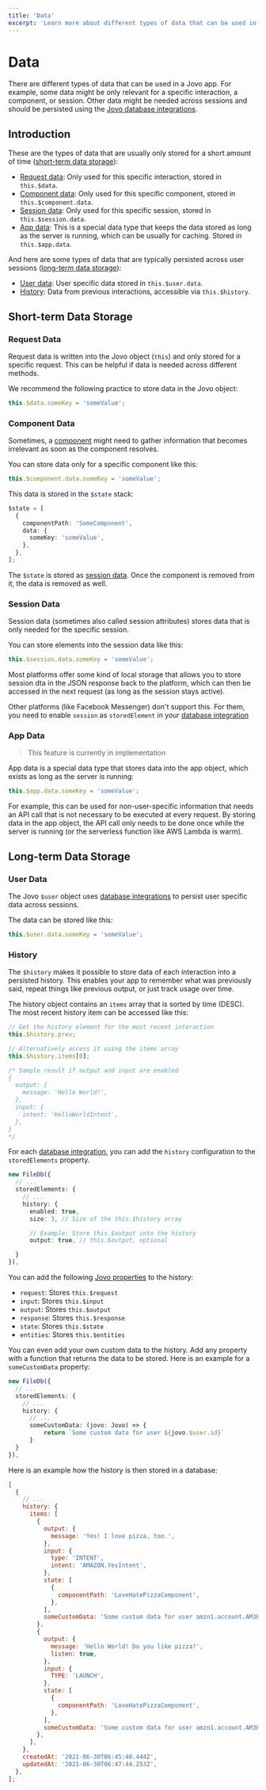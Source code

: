 ```yaml
---
title: 'Data'
excerpt: 'Learn more about different types of data that can be used in a Jovo app. For example, some data might be only relevant for a specific interaction, a component, or session.'
---
```


# Data

There are different types of data that can be used in a Jovo app. For example, some data might be only relevant for a specific interaction, a component, or session. Other data might be needed across sessions and should be persisted using the [Jovo database integrations](./databases.md).

## Introduction

These are the types of data that are usually only stored for a short amount of time ([short-term data storage](#short-term-data-storage)):

- [Request data](#request-data): Only used for this specific interaction, stored in `this.$data`.
- [Component data](#component-data): Only used for this specific component, stored in `this.$component.data`.
- [Session data](#session-data): Only used for this specific session, stored in `this.$session.data`.
- [App data](#app-data): This is a special data type that keeps the data stored as long as the server is running, which can be usually for caching. Stored in `this.$app.data`.

And here are some types of data that are typically persisted across user sessions ([long-term data storage](#long-term-data-storage)):

- [User data](#user-data): User specific data stored in `this.$user.data`.
- [History](#history): Data from previous interactions, accessible via `this.$history`.

## Short-term Data Storage

### Request Data

Request data is written into the Jovo object (`this`) and only stored for a specific request. This can be helpful if data is needed across different methods.

We recommend the following practice to store data in the Jovo object:

```typescript
this.$data.someKey = 'someValue';
```

### Component Data

Sometimes, a [component](./components.md) might need to gather information that becomes irrelevant as soon as the component resolves.

You can store data only for a specific component like this:

```typescript
this.$component.data.someKey = 'someValue';
```

This data is stored in the `$state` stack:

```typescript
$state = [
  {
    componentPath: 'SomeComponent',
    data: {
      someKey: 'someValue',
    },
  },
];
```

The `$state` is stored as [session data](#session-data). Once the component is removed from it, the data is removed as well.

### Session Data

Session data (sometimes also called session attributes) stores data that is only needed for the specific session.

You can store elements into the session data like this:

```typescript
this.$session.data.someKey = 'someValue';
```

Most platforms offer some kind of local storage that allows you to store session dta in the JSON response back to the platform, which can then be accessed in the next request (as long as the session stays active).

Other platforms (like Facebook Messenger) don't support this. For them, you need to enable `session` as `storedElement` in your [database integration](./databases.md)

### App Data

> This feature is currently in implementation

App data is a special data type that stores data into the app object, which exists as long as the server is running:

```typescript
this.$app.data.someKey = 'someValue';
```

For example, this can be used for non-user-specific information that needs an API call that is not necessary to be executed at every request. By storing data in the app object, the API call only needs to be done once while the server is running (or the serverless function like AWS Lambda is warm).

## Long-term Data Storage

### User Data

The Jovo `$user` object uses [database integrations](./databases.md) to persist user specific data across sessions.

The data can be stored like this:

```typescript
this.$user.data.someKey = 'someValue';
```

### History

The `$history` makes it possible to store data of each interaction into a persisted history. This enables your app to remember what was previously said, repeat things like previous output, or just track usage over time.

The history object contains an `items` array that is sorted by time (DESC). The most recent history item can be accessed like this:

```typescript
// Get the history element for the most recent interaction
this.$history.prev;

// Alternatively access it using the items array
this.$history.items[0];

/* Sample result if output and input are enabled
{
  output: {
    message: 'Hello World!',
  },
  input: {
    intent: 'HelloWorldIntent',
  },
}
*/
```

For each [database integration](./databases.md), you can add the `history` configuration to the `storedElements` property.

```typescript
new FileDb({
  // ...
  storedElements: {
    // ...
    history: {
      enabled: true,
      size: 3, // Size of the this.$history array

      // Example: Store this.$output into the history
      output: true, // this.$output, optional

  }
}),
```

You can add the following [Jovo properties](./jovo-properties.md) to the history:

- `request`: Stores `this.$request`
- `input`: Stores `this.$input`
- `output`: Stores `this.$output`
- `response`: Stores `this.$response`
- `state`: Stores `this.$state`
- `entities`: Stores `this.$entities`

You can even add your own custom data to the history. Add any property with a function that returns the data to be stored. Here is an example for a `someCustomData` property:

```typescript
new FileDb({
  // ...
  storedElements: {
    // ...
    history: {
      // ...
      someCustomData: (jovo: Jovo) => {
          return `Some custom data for user ${jovo.$user.id}`
      }
  }
}),
```

Here is an example how the history is then stored in a database:

```js
[
  {
    // ...
    history: {
      items: [
        {
          output: {
            message: 'Yes! I love pizza, too.',
          },
          input: {
            type: 'INTENT',
            intent: 'AMAZON.YesIntent',
          },
          state: [
            {
              componentPath: 'LoveHatePizzaComponent',
            },
          ],
          someCustomData: 'Some custom data for user amzn1.account.AM3B00000000000000000000000',
        },
        {
          output: {
            message: 'Hello World! Do you like pizza?',
            listen: true,
          },
          input: {
            TYPE: 'LAUNCH',
          },
          state: [
            {
              componentPath: 'LoveHatePizzaComponent',
            },
          ],
          someCustomData: 'Some custom data for user amzn1.account.AM3B00000000000000000000000',
        },
      ],
    },
    createdAt: '2021-06-30T06:45:40.444Z',
    updatedAt: '2021-06-30T06:47:44.253Z',
  },
];
```
